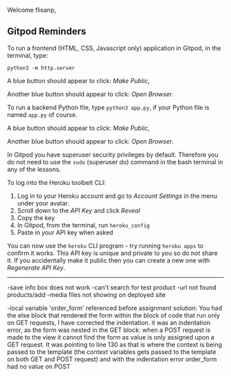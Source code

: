 
Welcome flisanp,

## Gitpod Reminders

To run a frontend (HTML, CSS, Javascript only) application in Gitpod, in the terminal, type:

`python3 -m http.server`

A blue button should appear to click: _Make Public_,

Another blue button should appear to click: _Open Browser_.

To run a backend Python file, type `python3 app.py`, if your Python file is named `app.py` of course.

A blue button should appear to click: _Make Public_,

Another blue button should appear to click: _Open Browser_.

In Gitpod you have superuser security privileges by default. Therefore you do not need to use the `sudo` (superuser do) command in the bash terminal in any of the lessons.

To log into the Heroku toolbelt CLI:

1. Log in to your Heroku account and go to *Account Settings* in the menu under your avatar.
2. Scroll down to the *API Key* and click *Reveal*
3. Copy the key
4. In Gitpod, from the terminal, run `heroku_config`
5. Paste in your API key when asked

You can now use the `heroku` CLI program - try running `heroku apps` to confirm it works. This API key is unique and private to you so do not share it. If you accidentally make it public then you can create a new one with _Regenerate API Key_.

------
-save info box does not work
-can't search for test product
-url not found products/add
-media files not showing on deployed site

-local variable 'order_form' referenced before assignment
solution: You had the else block that rendered the form within the block of code that run only on GET requests, I have corrected the indentation.
it was an indentation error, as the form was nested in the GET block: when a POST request is made to the view it cannot find the form as value is only assigned upon a GET request.
It was pointing to line 130 as that is where the context is being passed to the template (the context variables gets passed to the template on both GET and POST request) and with the indentation error order_form had no value on POST